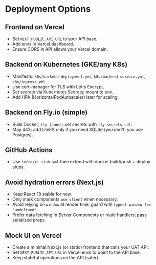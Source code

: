 # Deployment Options

## Frontend on Vercel
- Set `NEXT_PUBLIC_API_URL` to your API base.
- Add envs in Vercel dashboard.
- Ensure CORS in API allows your Vercel domain.

## Backend on Kubernetes (GKE/any K8s)
- Manifests: `k8s/backend-deployment.yml`, `k8s/backend-service.yml`, `k8s/ingress.yml`
- Use cert-manager for TLS with Let's Encrypt.
- Set secrets via Kubernetes Secrets; mount to env.
- Add HPA (HorizontalPodAutoscaler) later for scaling.

## Backend on Fly.io (simple)
- Build Docker; `fly launch`; set secrets with `fly secrets set`.
- Map 443; add LiteFS only if you need SQLite (you don't; you use Postgres).

## GitHub Actions
- Use `infra/ci-stub.yml` then extend with docker build/push + deploy steps.

## Avoid hydration errors (Next.js)
- Keep React 18 stable for now.
- Only mark components `use client` when necessary.
- Avoid relying on `window` at render time; guard with `typeof window !== 'undefined'`.
- Prefer data fetching in Server Components or route handlers; pass serialized props.

## Mock UI on Vercel
- Create a minimal Next.js (or static) frontend that calls your UAT API.
- Set `NEXT_PUBLIC_API_URL` in Vercel envs to point to the API base.
- Keep stateful operations on the API (safer). 
